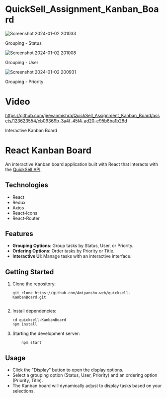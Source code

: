 # QuickSell_Assignment_Kanban_Board

![Screenshot 2024-01-02 201033](https://github.com/jeevanmishra/QuickSell_Assignment_Kanban_Board/assets/123623554/e527923b-2ad6-4756-8393-3e3574f55398)

Grouping - Status

![Screenshot 2024-01-02 201008](https://github.com/jeevanmishra/QuickSell_Assignment_Kanban_Board/assets/123623554/9b94e304-4f0c-4826-b0aa-fd2b6451e669)

Grouping - User

![Screenshot 2024-01-02 200931](https://github.com/jeevanmishra/QuickSell_Assignment_Kanban_Board/assets/123623554/d48f60db-e18f-4fbc-a21e-94ef1db5e24f)

Grouping - Priority 

# Video

https://github.com/jeevanmishra/QuickSell_Assignment_Kanban_Board/assets/123623554/cb09369b-3a4f-45f4-ad20-e95b8ba1b28d

Interactive Kanban Board

# React Kanban Board

An interactive Kanban board application built with React that interacts with the [QuickSell API](https://api.quicksell.co/v1/internal/frontend-assignment).
## Technologies
- React
- Redux
- Axios
- React-Icons
- React-Router
## Features

- **Grouping Options**: Group tasks by Status, User, or Priority.
- **Ordering Options**: Order tasks by Priority or Title.
- **Interactive UI**: Manage tasks with an interactive interface.

## Getting Started

1. Clone the repository:
   ```shell
   git clone https://github.com/Amiyanshu-web/quicksell-KanbanBoard.git
 
2. Install dependencies:
    ```shell
    cd quicksell-KanbanBoard
    npm install
3. Starting the development server:
    ```shell
        npm start
## Usage
- Click the "Display" button to open the display options.
- Select a grouping option (Status, User, Priority) and an ordering option (Priority, Title).
- The Kanban board will dynamically adjust to display tasks based on your selections.



